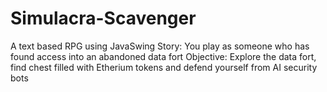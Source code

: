 # Simulacra-Scavenger
A text based RPG using JavaSwing
Story: You play as someone who has found access into an abandoned data fort
Objective: Explore the data fort, find chest filled with Etherium tokens and defend yourself from AI security bots

